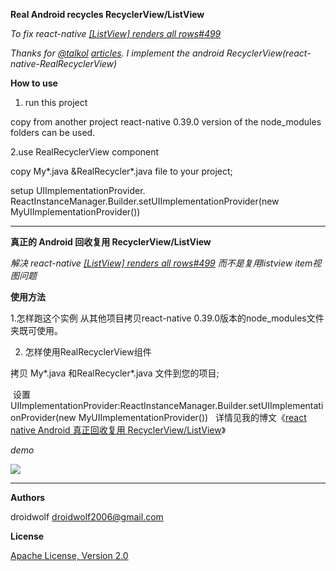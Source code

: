 **Real Android recycles RecyclerView/ListView**

*To fix react-native [[ListView] renders all rows#499](https://github.com/facebook/react-native/issues/499)*

*Thanks for [@talkol](https://github.com/talkol) [articles](http://blog.wix.engineering/2016/06/30/recycling-rows-for-high-performance-react-native-list-views/). I implement the android RecyclerView(react-native-RealRecyclerView)*

**How to use**

1.  run  this project

  copy from another project react-native 0.39.0 version of the node_modules folders can be used.

2.use RealRecyclerView component

  copy My*.java &RealRecycler*.java file to your project;

  setup UIImplementationProvider. ReactInstanceManager.Builder.setUIImplementationProvider(new MyUIImplementationProvider())

--------
**真正的 Android 回收复用 RecyclerView/ListView**

*解决 react-native [[ListView] renders all rows#499](https://github.com/facebook/react-native/issues/499) 而不是复用listview item视图问题*

**使用方法**

1.怎样跑这个实例
从其他项目拷贝react-native 0.39.0版本的node_modules文件夹既可使用。

2. 怎样使用RealRecyclerView组件

  拷贝 My*.java 和RealRecycler*.java 文件到您的项目;
  
  设置UIImplementationProvider:ReactInstanceManager.Builder.setUIImplementationProvider(new MyUIImplementationProvider())
  
详情见我的博文《[react native Android 真正回收复用 RecyclerView/ListView](https://my.oschina.net/droidwolf/blog/750479)》

*demo*

![](https://github.com/droidwolf/react-native-RealRecyclerView/blob/master/GIF.gif)

--------
**Authors**

droidwolf [droidwolf2006@gmail.com](mailto:droidwolf2006@gmail.com "droidwolf2006@gmail.com")


**License**

[Apache License, Version 2.0](http://www.apache.org/licenses/LICENSE-2.0 "Apache License, Version 2.0")

